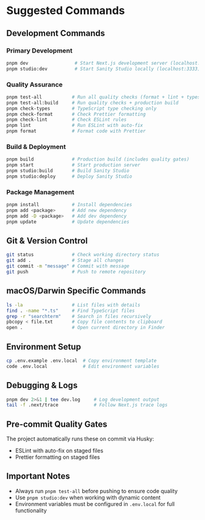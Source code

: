 # Suggested Commands

## Development Commands

### Primary Development
```bash
pnpm dev                 # Start Next.js development server (localhost:3000)
pnpm studio:dev          # Start Sanity Studio locally (localhost:3333)
```

### Quality Assurance
```bash
pnpm test-all           # Run all quality checks (format + lint + types)
pnpm test-all:build     # Run quality checks + production build
pnpm check-types        # TypeScript type checking only
pnpm check-format       # Check Prettier formatting
pnpm check-lint         # Check ESLint rules
pnpm lint               # Run ESLint with auto-fix
pnpm format             # Format code with Prettier
```

### Build & Deployment
```bash
pnpm build              # Production build (includes quality gates)
pnpm start              # Start production server
pnpm studio:build       # Build Sanity Studio
pnpm studio:deploy      # Deploy Sanity Studio
```

### Package Management
```bash
pnpm install            # Install dependencies
pnpm add <package>      # Add new dependency
pnpm add -D <package>   # Add dev dependency
pnpm update             # Update dependencies
```

## Git & Version Control
```bash
git status              # Check working directory status
git add .               # Stage all changes
git commit -m "message" # Commit with message
git push                # Push to remote repository
```

## macOS/Darwin Specific Commands
```bash
ls -la                  # List files with details
find . -name "*.ts"     # Find TypeScript files
grep -r "searchterm"    # Search in files recursively
pbcopy < file.txt       # Copy file contents to clipboard
open .                  # Open current directory in Finder
```

## Environment Setup
```bash
cp .env.example .env.local  # Copy environment template
code .env.local             # Edit environment variables
```

## Debugging & Logs
```bash
pnpm dev 2>&1 | tee dev.log     # Log development output
tail -f .next/trace             # Follow Next.js trace logs
```

## Pre-commit Quality Gates
The project automatically runs these on commit via Husky:
- ESLint with auto-fix on staged files
- Prettier formatting on staged files

## Important Notes
- Always run `pnpm test-all` before pushing to ensure code quality
- Use `pnpm studio:dev` when working with dynamic content
- Environment variables must be configured in `.env.local` for full functionality